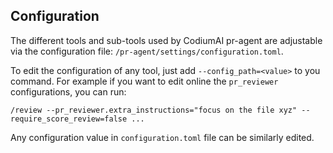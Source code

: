 ## Configuration

The different tools and sub-tools used by CodiumAI pr-agent are adjustable via the configuration file: `/pr-agent/settings/configuration.toml`.

To edit the configuration of any tool, just add `--config_path=<value>` to you command.
For example if you want to edit online the `pr_reviewer` configurations, you can run:
```
/review --pr_reviewer.extra_instructions="focus on the file xyz" --require_score_review=false ...
```

Any configuration value in `configuration.toml` file can be similarly edited.

